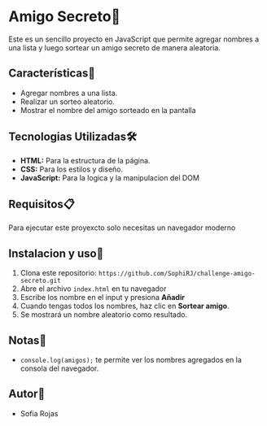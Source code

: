# Amigo Secreto🎉
Este es un sencillo proyecto en JavaScript que permite agregar nombres a una lista y luego sortear un amigo secreto de manera aleatoria.

## Características🚀
- Agregar nombres a una lista.
- Realizar un sorteo aleatorio.
- Mostrar el nombre del amigo sorteado en la pantalla

## Tecnologias Utilizadas🛠️
- **HTML:** Para la estructura de la página.
- **CSS:** Para los estilos y diseño.
- **JavaScript:** Para la logica y la manipulacion del DOM

## Requisitos📋
Para ejecutar este proyexcto solo necesitas un navegador moderno

## Instalacion y uso🔧
1. Clona este repositorio: `https://github.com/SophiRJ/challenge-amigo-secreto.git`
2. Abre el archivo `index.html` en tu navegador
3. Escribe los nombre en el input y presiona **Añadir**
4. Cuando tengas todos los nombres, haz clic en **Sortear amigo**.
5. Se mostrará un nombre aleatorio como resultado.

## Notas📝 
- `console.log(amigos);` te permite ver los nombres agregados en la consola del navegador.
## Autor📌
- Sofia Rojas

